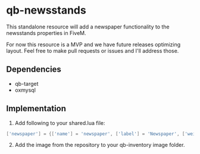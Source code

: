 # qb-newsstands

This standalone resource will add a newspaper functionality to the newsstands properties in FiveM. 

For now this resource is a MVP and we have future releases optimizing layout. Feel free to make pull requests or issues and I'll address those.

## Dependencies
- qb-target
- oxmysql

## Implementation

1. Add following to your shared.lua file:

```lua
['newspaper'] = {['name'] = 'newspaper', ['label'] = 'Newspaper', ['weight'] = 10, ['type'] = 'item', ['image'] = 'newspaper.png', ['unique'] = false , ['useable'] = true, ['shouldClose'] = true, ['combinable'] = nil, ['description'] = 'Los Santos Newspaper'},

```

2. Add the image from the repository to your qb-inventory image folder.
